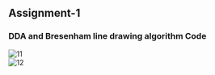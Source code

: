 ## Assignment-1

### DDA and Bresenham line drawing algorithm Code

![11](https://user-images.githubusercontent.com/72682683/131010014-0bebe9c9-e6ac-46fa-b4b3-e467715f8cd8.png)
<br>
![12](https://user-images.githubusercontent.com/72682683/131010028-019f78bf-dc09-40af-86fa-d6e7b4222c10.png)
